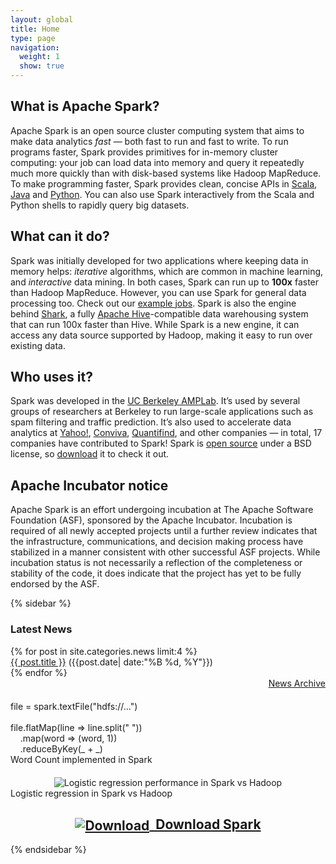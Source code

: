```yaml
---
layout: global
title: Home
type: page
navigation:
  weight: 1
  show: true
---
```

## What is Apache Spark?
Apache Spark is an open source cluster computing system that aims to make data analytics <em>fast</em> — both fast to run and fast to write.
To run programs faster, Spark provides primitives for in-memory cluster computing: your job can load data into memory and query it repeatedly much more quickly than with disk-based systems like Hadoop MapReduce.
To make programming faster, Spark provides clean, concise APIs in <a href="http://www.scala-lang.org" onclick="javascript:_gaq.push(['_trackEvent','outbound-article','http://www.scala-lang.org']);">Scala</a>, <a href="{{site.url}}docs/latest/quick-start.html#a-standalone-job-in-java" >Java</a> and <a href="{{site.url}}docs/latest/quick-start.html#a-standalone-job-in-python" >Python</a>. You can also use Spark interactively from the Scala and Python shells to rapidly query big datasets.

## What can it do?
Spark was initially developed for two  applications where keeping data in memory helps: <em>iterative</em> algorithms, which are common in machine learning, and <em>interactive</em> data mining. In both cases, Spark can run up to <b>100x</b> faster than Hadoop MapReduce. However, you can use Spark for general data processing too. Check out our <a href="{{site.url}}examples.html" >example jobs</a>.
Spark is also the engine behind <a href="http://shark.cs.berkeley.edu" onclick="javascript:_gaq.push(['_trackEvent','outbound-article','http://shark.cs.berkeley.edu']);">Shark</a>, a fully <a href="http://hive.apache.org" onclick="javascript:_gaq.push(['_trackEvent','outbound-article','http://hive.apache.org']);">Apache Hive</a>-compatible data warehousing system that can run 100x faster than Hive.
While Spark is a new engine, it can access any data source supported by Hadoop, making it easy to run over existing data.

## Who uses it?
Spark was developed in the <a href="https://amplab.cs.berkeley.edu" onclick="javascript:_gaq.push(['_trackEvent','outbound-article','http://amplab.cs.berkeley.edu']);">UC Berkeley AMPLab</a>. It&#8217;s used by several groups of researchers at Berkeley to run large-scale applications such as spam filtering and traffic prediction. It&#8217;s also used to accelerate data analytics at <a href="http://www.yahoo.com" onclick="javascript:_gaq.push(['_trackEvent','outbound-article','http://www.yahoo.com']);">Yahoo!</a>, <a href="http://www.conviva.com" onclick="javascript:_gaq.push(['_trackEvent','outbound-article','http://www.conviva.com']);">Conviva</a>, <a href="http://www.quantifind.com" onclick="javascript:_gaq.push(['_trackEvent','outbound-article','http://www.quantifind.com']);">Quantifind</a>, and other companies &#8212; in total, 17 companies have contributed to Spark! Spark is <a href="https://github.com/mesos/spark" onclick="javascript:_gaq.push(['_trackEvent','outbound-article','http://github.com']);">open source</a> under a BSD license, so <a href="{{site.url}}downloads.html" >download</a> it to check it out.

## Apache Incubator notice
Apache Spark is an effort undergoing incubation at The Apache Software Foundation (ASF), sponsored by the Apache Incubator. Incubation is required of all newly accepted projects until a further review indicates that the infrastructure, communications, and decision making process have stabilized in a manner consistent with other successful ASF projects. While incubation status is not necessarily a reflection of the completeness or stability of the code, it does indicate that the project has yet to be fully endorsed by the ASF.

{% sidebar %}
  <h3 class="widget-title">Latest News</h3>
  <div class="latestnewswidget">
    {% for post in site.categories.news limit:4 %}
      <div><a href="{{ post.url }}">{{ post.title }}</a> <span class="post-info">({{post.date| date:"%B %d, %Y"}})</span></div>
    {% endfor %}
  </div>

  <div style="text-align:right"><a href="{{site.url}}news/index.html">News Archive</a></div>

  <!-- Not porting the following to Pygments since it becomes a lot less colorful -->

  <div class="code" style="margin-top: 20px;">
    file = spark.textFile(<span class="string">"hdfs://..."</span>)<br>
    &nbsp;<br>
    file.<span class="sparkop">flatMap</span>(<span class="closure">line =&gt; line.split(" ")</span>)<br>
    &nbsp;&nbsp;&nbsp;&nbsp;.<span class="sparkop">map</span>(<span class="closure">word =&gt; (word, 1)</span>)<br>
    &nbsp;&nbsp;&nbsp;&nbsp;.<span class="sparkop">reduceByKey</span>(<span class="closure">_ + _</span>)
  </div>
  <div class="caption">Word Count implemented in Spark</div>

  <div align="center" style="margin-top: 20px;">
    <img src="{{site.url}}images/spark-lr.png" alt="Logistic regression performance in Spark vs Hadoop">
  </div>
  <div class="caption">Logistic regression in Spark vs Hadoop</div>
  <h2 style="text-align:center"><a href="{{site.url}}downloads"><img src="{{site.url}}images/download.png" alt="Download" style="vertical-align: middle">&nbsp;&nbsp;Download Spark</a></h2>
{% endsidebar %}

